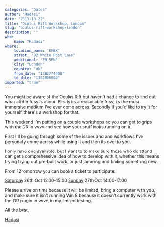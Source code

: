 ```yaml
---
categories: "Dates"
author: "Hadasi"
date: "2013-10-22"
title: "Oculus Rift Workshop, London"
slug: "oculus-rift-workshop-london"
description: ""
who: 
    name: "Hadasi"
where: 
    location_name: "EMBX"
    street: "92 White Post Lane"
    additional: "E9 5EN"
    city: "London"
    country: "uk"
    from_date: "1382774400"
    to_date: "1382886000"
imported: "true"
---
```



You might be aware of the Oculus Rift but haven't had a chance to find out what all the fuss is about. Firstly its a reasonable fuss; its the most immersive medium I've ever come across. Secondly if you'd like to try it for yourself, there's a workshop for that.

This weekend I'm putting on a couple workshops so you can get to grips with the OR in vvvv and see how your stuff looks running on it.

First I'll be going through some of the issues and and workflows I've personally come across while using it and then its over to you.

I only have one available, but I want to to make sure those who do attend can get a comprehensive idea of how to develop with it, whether this means trying trying out pre-built work, or just jamming and finding something new.

From 12 tomorrow you can book a ticket to participate:

[Saturday](https://www.eventbrite.co.uk/event/8960905309) 26th Oct 12:00-15:00 
[Sunday](https://www.eventbrite.co.uk/event/8958363707) 27th Oct 14:00-17:00

Please arrive on time because it will be limited, bring a computer with you, and make sure it isn't running Win 8 because it doesn't currently work with the OR plugin in vvvv, in my limited testing.

All the best,

[Hadasi](https://www.facebook.com/pages/V4W)